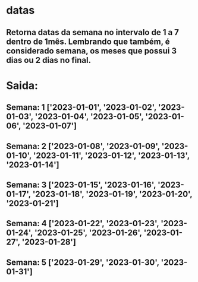 # datas
## Retorna datas da semana no intervalo de 1 a 7 dentro de 1mês.  Lembrando que também, é considerado semana, os meses que possui  3 dias ou 2 dias no final.

# Saida:
## Semana: 1 ['2023-01-01', '2023-01-02', '2023-01-03', '2023-01-04', '2023-01-05', '2023-01-06', '2023-01-07']
## Semana: 2 ['2023-01-08', '2023-01-09', '2023-01-10', '2023-01-11', '2023-01-12', '2023-01-13', '2023-01-14']
## Semana: 3 ['2023-01-15', '2023-01-16', '2023-01-17', '2023-01-18', '2023-01-19', '2023-01-20', '2023-01-21']
## Semana: 4 ['2023-01-22', '2023-01-23', '2023-01-24', '2023-01-25', '2023-01-26', '2023-01-27', '2023-01-28']
## Semana: 5 ['2023-01-29', '2023-01-30', '2023-01-31']
